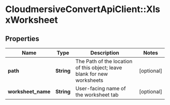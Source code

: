 # CloudmersiveConvertApiClient::XlsxWorksheet

## Properties
Name | Type | Description | Notes
------------ | ------------- | ------------- | -------------
**path** | **String** | The Path of the location of this object; leave blank for new worksheets | [optional] 
**worksheet_name** | **String** | User-facing name of the worksheet tab | [optional] 


